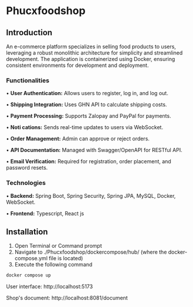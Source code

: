 # Phucxfoodshop
## Introduction
An e-commerce platform specializes in selling food products to users, leveraging a robust monolithic architecture for simplicity and streamlined development. The application is containerized using Docker, ensuring consistent environments for development and deployment.
### Functionalities
 • **User Authentication:** Allows users to register, log in, and log out.
 
 • **Shipping Integration:** Uses GHN API to calculate shipping costs.
 
 • **Payment Processing:** Supports Zalopay and PayPal for payments.
 
 • **Noti cations:** Sends real-time updates to users via WebSocket.
 
 • **Order Management:** Admin can approve or reject orders.

 • **API Documentation:** Managed with Swagger/OpenAPI for RESTful API.
 
 • **Email Verification:** Required for registration, order placement, and password resets.
### Technologies
 • **Backend:** Spring Boot, Spring Security, Spring JPA, MySQL, Docker, WebSocket.
 
 • **Frontend:** Typescript, React js
## Installation
1. Open Terminal or Command prompt
2. Navigate to ./Phucxfoodshop/dockercompose/hub/ (where the docker-compose.yml file is located)
3. Execute the following command
```bash
docker compose up
```
User interface: http://localhost:5173

Shop's document: http://localhost:8081/document
